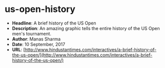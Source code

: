 # us-open-history
- **Headline**: A brief history of the US Open
- **Description**: An amazing graphic tells the entire history of the US Open men's tournament.
- **Author**: Manas Sharma
- **Date**: 10 September, 2017
- **URL**: [http://www.hindustantimes.com/interactives/a-brief-history-of-the-us-open/](http://www.hindustantimes.com/interactives/a-brief-history-of-the-us-open/)